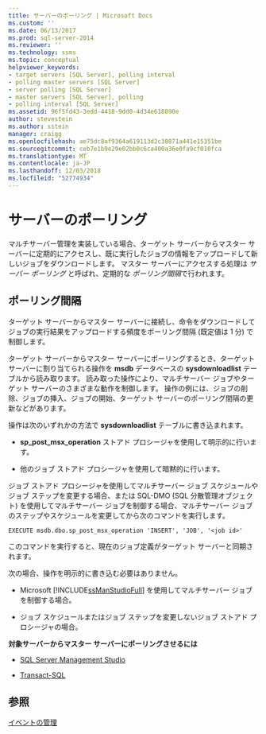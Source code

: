 ```yaml
---
title: サーバーのポーリング | Microsoft Docs
ms.custom: ''
ms.date: 06/13/2017
ms.prod: sql-server-2014
ms.reviewer: ''
ms.technology: ssms
ms.topic: conceptual
helpviewer_keywords:
- target servers [SQL Server], polling interval
- polling master servers [SQL Server]
- server polling [SQL Server]
- master servers [SQL Server], polling
- polling interval [SQL Server]
ms.assetid: 96f5fd43-3edd-4418-9dd0-4d34e618890e
author: stevestein
ms.author: sstein
manager: craigg
ms.openlocfilehash: ae75dc8af9364a619113d2c38071a441e15351be
ms.sourcegitcommit: ceb7e1b9e29e02bb0c6ca400a36e0fa9cf010fca
ms.translationtype: MT
ms.contentlocale: ja-JP
ms.lasthandoff: 12/03/2018
ms.locfileid: "52774934"
---
```

# <a name="poll-servers"></a>サーバーのポーリング
  マルチサーバー管理を実装している場合、ターゲット サーバーからマスター サーバーに定期的にアクセスし、既に実行したジョブの情報をアップロードして新しいジョブをダウンロードします。 マスター サーバーにアクセスする処理は *サーバー ポーリング* と呼ばれ、定期的な *ポーリング間隔*で行われます。  
  
## <a name="polling-intervals"></a>ポーリング間隔  
 ターゲット サーバーからマスター サーバーに接続し、命令をダウンロードしてジョブの実行結果をアップロードする頻度をポーリング間隔 (既定値は 1 分) で制御します。  
  
 ターゲット サーバーからマスター サーバーにポーリングするとき、ターゲット サーバーに割り当てられる操作を **msdb** データベースの **sysdownloadlist** テーブルから読み取ります。 読み取った操作により、マルチサーバー ジョブやターゲット サーバーのさまざまな動作を制御します。 操作の例には、ジョブの削除、ジョブの挿入、ジョブの開始、ターゲット サーバーのポーリング間隔の更新などがあります。  
  
 操作は次のいずれかの方法で **sysdownloadlist** テーブルに書き込まれます。  
  
-   **sp_post_msx_operation** ストアド プロシージャを使用して明示的に行います。  
  
-   他のジョブ ストアド プロシージャを使用して暗黙的に行います。  
  
 ジョブ ストアド プロシージャを使用してマルチサーバー ジョブ スケジュールやジョブ ステップを変更する場合、または SQL-DMO (SQL 分散管理オブジェクト) を使用してマルチサーバー ジョブを制御する場合、マルチサーバー ジョブのステップやスケジュールを変更してから次のコマンドを実行します。  
  
```  
EXECUTE msdb.dbo.sp_post_msx_operation 'INSERT', 'JOB', '<job id>'  
```  
  
 このコマンドを実行すると、現在のジョブ定義がターゲット サーバーと同期されます。  
  
 次の場合、操作を明示的に書き込む必要はありません。  
  
-   Microsoft [!INCLUDE[ssManStudioFull](../../includes/ssmanstudiofull-md.md)] を使用してマルチサーバー ジョブを制御する場合。  
  
-   ジョブ スケジュールまたはジョブ ステップを変更しないジョブ ストアド プロシージャの場合。  
  
 **対象サーバーからマスター サーバーにポーリングさせるには**  
  
-   [SQL Server Management Studio](force-a-target-server-to-poll-the-master-server.md)  
  
-   [Transact-SQL](/sql/relational-databases/system-stored-procedures/sp-post-msx-operation-transact-sql)  
  
## <a name="see-also"></a>参照  
 [イベントの管理](manage-events.md)  
  
  
